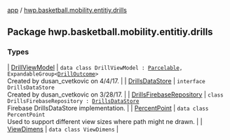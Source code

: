 [app](../index.md) / [hwp.basketball.mobility.entitiy.drills](.)

## Package hwp.basketball.mobility.entitiy.drills

### Types

| [DrillViewModel](-drill-view-model/index.md) | `data class DrillViewModel : `[`Parcelable`](https://developer.android.com/reference/android/os/Parcelable.html)`, ExpandableGroup<`[`DrillOutcome`](../hwp.basketball.mobility.entitiy.drills.outcomes/-drill-outcome/index.md)`>`<br>Created by dusan_cvetkovic on 4/4/17. |
| [DrillsDataStore](-drills-data-store/index.md) | `interface DrillsDataStore`<br>Created by dusan_cvetkovic on 3/28/17. |
| [DrillsFirebaseRepository](-drills-firebase-repository/index.md) | `class DrillsFirebaseRepository : `[`DrillsDataStore`](-drills-data-store/index.md)<br>Firebase DrillsDataStore implementation. |
| [PercentPoint](-percent-point/index.md) | `data class PercentPoint`<br>Used to support different view sizes where path might ne drawn. |
| [ViewDimens](-view-dimens/index.md) | `data class ViewDimens` |

